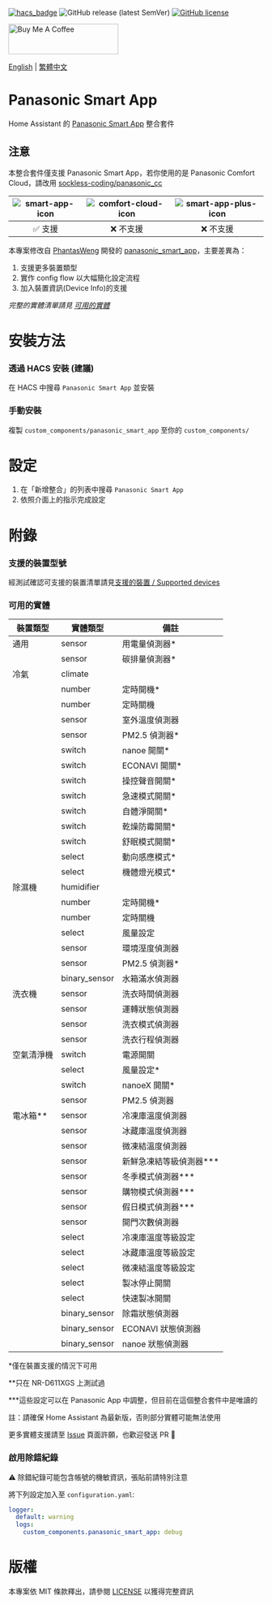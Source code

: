 [![hacs_badge](https://img.shields.io/badge/HACS-Default-orange.svg?style=for-the-badge)](https://github.com/custom-components/hacs)
![GitHub release (latest SemVer)](https://img.shields.io/github/v/release/osk2/panasonic_smart_app?style=for-the-badge)
[![GitHub license](https://img.shields.io/github/license/osk2/panasonic_smart_app?style=for-the-badge)](https://github.com/osk2/panasonic_smart_app/blob/master/LICENSE)

<a href="https://www.buymeacoffee.com/osk2" target="_blank"><img src="https://cdn.buymeacoffee.com/buttons/v2/default-yellow.png" alt="Buy Me A Coffee" style="height: 60px !important;width: 217px !important;" ></a>

[English](README.md) | [繁體中文](README-zh.md)

# Panasonic Smart App

Home Assistant 的 [Panasonic Smart App](https://play.google.com/store/apps/details?id=com.panasonic.smart&hl=zh_TW&gl=US) 整合套件

## 注意

本整合套件僅支援 Panasonic Smart App，若你使用的是 Panasonic Comfort Cloud，請改用 [sockless-coding/panasonic_cc](https://github.com/sockless-coding/panasonic_cc)

| ![smart-app-icon](https://raw.githubusercontent.com/osk2/panasonic_smart_app/master/assets/smart-app-icon.png) | ![comfort-cloud-icon](https://raw.githubusercontent.com/osk2/panasonic_smart_app/master/assets/comfort-cloud-icon.png) | ![smart-app-plus-icon](https://raw.githubusercontent.com/osk2/panasonic_smart_app/master/assets/smart-app-plus-icon.jpg) |
| :--: | :--: | :--: |
| ✅ 支援 | ❌ 不支援 | ❌ 不支援 |

本專案修改自 [PhantasWeng](https://github.com/PhantasWeng/) 開發的 [panasonic_smart_app](https://github.com/PhantasWeng/panasonic_smart_app)，主要差異為：

1. 支援更多裝置類型
2. 實作 config flow 以大幅簡化設定流程
3. 加入裝置資訊(Device Info)的支援

_完整的實體清單請見 [可用的實體](#可用的實體)_

# 安裝方法

### 透過 HACS 安裝 (建議)

在 HACS 中搜尋 `Panasonic Smart App` 並安裝

### 手動安裝

複製 `custom_components/panasonic_smart_app` 至你的 `custom_components/`

# 設定

1. 在「新增整合」的列表中搜尋 `Panasonic Smart App`
2. 依照介面上的指示完成設定

# 附錄

### 支援的裝置型號

經測試確認可支援的裝置清單請見[支援的裝置 / Supported devices](https://github.com/osk2/panasonic_smart_app/discussions/42)

### 可用的實體

| 裝置類型   | 實體類型      | 備註                       |
| ---------- | ------------- | -------------------------- |
| 通用       | sensor        | 用電量偵測器\*             |
|            | sensor        | 碳排量偵測器\*             |
| 冷氣       | climate       |                            |
|            | number        | 定時開機\*                 |
|            | number        | 定時關機                   |
|            | sensor        | 室外溫度偵測器             |
|            | sensor        | PM2.5 偵測器\*             |
|            | switch        | nanoe 開關\*               |
|            | switch        | ECONAVI 開關\*             |
|            | switch        | 操控聲音開關\*             |
|            | switch        | 急速模式開關\*             |
|            | switch        | 自體淨開關\*               |
|            | switch        | 乾燥防霉開關\*             |
|            | switch        | 舒眠模式開關\*             |
|            | select        | 動向感應模式\*             |
|            | select        | 機體燈光模式\*             |
| 除濕機     | humidifier    |                            |
|            | number        | 定時開機\*                 |
|            | number        | 定時關機                   |
|            | select        | 風量設定                   |
|            | sensor        | 環境溼度偵測器             |
|            | sensor        | PM2.5 偵測器\*             |
|            | binary_sensor | 水箱滿水偵測器             |
| 洗衣機     | sensor        | 洗衣時間偵測器             |
|            | sensor        | 運轉狀態偵測器             |
|            | sensor        | 洗衣模式偵測器             |
|            | sensor        | 洗衣行程偵測器             |
| 空氣清淨機 | switch        | 電源開關                   |
|            | select        | 風量設定\*                 |
|            | switch        | nanoeX 開關\*              |
|            | sensor        | PM2.5 偵測器               |
| 電冰箱\**  | sensor        | 冷凍庫溫度偵測器           |
|            | sensor        | 冰藏庫溫度偵測器           |
|            | sensor        | 微凍結溫度偵測器           |
|            | sensor        | 新鮮急凍結等級偵測器\*\*\* |
|            | sensor        | 冬季模式偵測器\*\*\*       |
|            | sensor        | 購物模式偵測器\*\*\*       |
|            | sensor        | 假日模式偵測器\*\*\*       |
|            | sensor        | 開門次數偵測器             |
|            | select        | 冷凍庫溫度等級設定         |
|            | select        | 冰藏庫溫度等級設定         |
|            | select        | 微凍結溫度等級設定         |
|            | select        | 製冰停止開關               |
|            | select        | 快速製冰開關               |
|            | binary_sensor | 除霜狀態偵測器             |
|            | binary_sensor | ECONAVI 狀態偵測器         |
|            | binary_sensor | nanoe 狀態偵測器           |

\*僅在裝置支援的情況下可用

\*\*只在 NR-D611XGS 上測試過

\*\*\*這些設定可以在 Panasonic App 中調整，但目前在這個整合套件中是唯讀的

註：請確保 Home Assistant 為最新版，否則部分實體可能無法使用

更多實體支援請至 [Issue](https://github.com/osk2/panasonic_smart_app/issues) 頁面許願，也歡迎發送 PR 💪

### 啟用除錯紀錄

⚠️ 除錯紀錄可能包含帳號的機敏資訊，張貼前請特別注意

將下列設定加入至 `configuration.yaml`:

```yaml
logger:
  default: warning
  logs:
    custom_components.panasonic_smart_app: debug
```

# 版權

本專案依 MIT 條款釋出，請參閱 [LICENSE](LICENSE) 以獲得完整資訊
